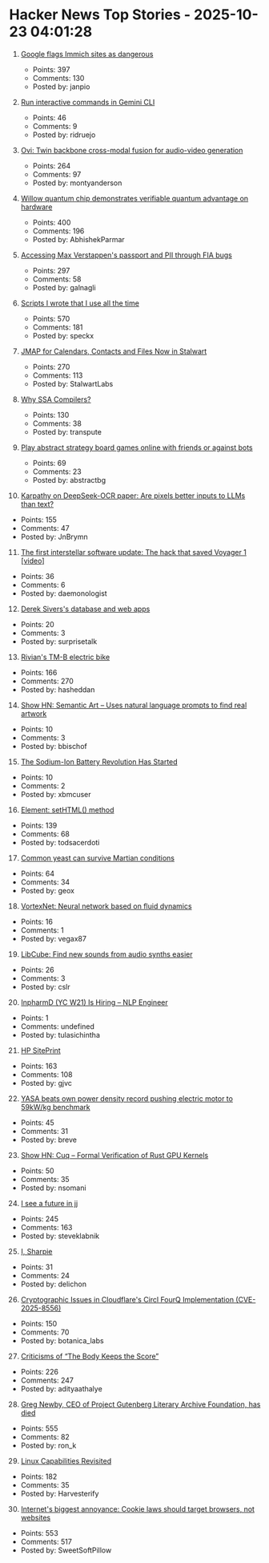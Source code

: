 # Hacker News Top Stories - 2025-10-23 04:01:28

1. [Google flags Immich sites as dangerous](https://immich.app/blog/google-flags-immich-as-dangerous)
   - Points: 397
   - Comments: 130
   - Posted by: janpio

2. [Run interactive commands in Gemini CLI](https://developers.googleblog.com/en/say-hello-to-a-new-level-of-interactivity-in-gemini-cli/)
   - Points: 46
   - Comments: 9
   - Posted by: ridruejo

3. [Ovi: Twin backbone cross-modal fusion for audio-video generation](https://github.com/character-ai/Ovi)
   - Points: 264
   - Comments: 97
   - Posted by: montyanderson

4. [Willow quantum chip demonstrates verifiable quantum advantage on hardware](https://blog.google/technology/research/quantum-echoes-willow-verifiable-quantum-advantage/)
   - Points: 400
   - Comments: 196
   - Posted by: AbhishekParmar

5. [Accessing Max Verstappen's passport and PII through FIA bugs](https://ian.sh/fia)
   - Points: 297
   - Comments: 58
   - Posted by: galnagli

6. [Scripts I wrote that I use all the time](https://evanhahn.com/scripts-i-wrote-that-i-use-all-the-time/)
   - Points: 570
   - Comments: 181
   - Posted by: speckx

7. [JMAP for Calendars, Contacts and Files Now in Stalwart](https://stalw.art/blog/jmap-collaboration/)
   - Points: 270
   - Comments: 113
   - Posted by: StalwartLabs

8. [Why SSA Compilers?](https://mcyoung.xyz/2025/10/21/ssa-1/)
   - Points: 130
   - Comments: 38
   - Posted by: transpute

9. [Play abstract strategy board games online with friends or against bots](https://abstractboardgames.com/)
   - Points: 69
   - Comments: 23
   - Posted by: abstractbg

10. [Karpathy on DeepSeek-OCR paper: Are pixels better inputs to LLMs than text?](https://twitter.com/karpathy/status/1980397031542989305)
   - Points: 155
   - Comments: 47
   - Posted by: JnBrymn

11. [The first interstellar software update: The hack that saved Voyager 1 [video]](https://www.youtube.com/watch?v=p0K7u3B_8rY)
   - Points: 36
   - Comments: 6
   - Posted by: daemonologist

12. [Derek Sivers's database and web apps](https://github.com/sivers/sivers)
   - Points: 20
   - Comments: 3
   - Posted by: surprisetalk

13. [Rivian's TM-B electric bike](https://www.theverge.com/news/804157/rivian-tm-b-electric-bike-price-specs-helmet-quad)
   - Points: 166
   - Comments: 270
   - Posted by: hasheddan

14. [Show HN: Semantic Art – Uses natural language prompts to find real artwork](https://www.semantic.art/)
   - Points: 10
   - Comments: 3
   - Posted by: bbischof

15. [The Sodium-Ion Battery Revolution Has Started](https://cleantechnica.com/2025/10/22/the-sodium-ion-battery-revolution-has-started/)
   - Points: 10
   - Comments: 2
   - Posted by: xbmcuser

16. [Element: setHTML() method](https://developer.mozilla.org/en-US/docs/Web/API/Element/setHTML)
   - Points: 139
   - Comments: 68
   - Posted by: todsacerdoti

17. [Common yeast can survive Martian conditions](https://phys.org/news/2025-10-common-yeast-survive-martian-conditions.html)
   - Points: 64
   - Comments: 34
   - Posted by: geox

18. [VortexNet: Neural network based on fluid dynamics](https://github.com/samim23/vortexnet)
   - Points: 16
   - Comments: 1
   - Posted by: vegax87

19. [LibCube: Find new sounds from audio synths easier](https://github.com/cslr/libcube-public/wiki)
   - Points: 26
   - Comments: 3
   - Posted by: cslr

20. [InpharmD (YC W21) Is Hiring – NLP Engineer](https://inpharmd.com/jobs/inpharmd-is-hiring-ai-ml-engineer)
   - Points: 1
   - Comments: undefined
   - Posted by: tulasichintha

21. [HP SitePrint](https://www.hp.com/us-en/printers/site-print/layout-robot.html)
   - Points: 163
   - Comments: 108
   - Posted by: gjvc

22. [YASA beats own power density record pushing electric motor to 59kW/kg benchmark](https://yasa.com/news/yasa-smashes-own-unofficial-power-density-world-record-pushing-state-of-the-art-electric-motor-to-staggering-new-59kw-kg-benchmark/)
   - Points: 45
   - Comments: 31
   - Posted by: breve

23. [Show HN: Cuq – Formal Verification of Rust GPU Kernels](https://github.com/neelsomani/cuq)
   - Points: 50
   - Comments: 35
   - Posted by: nsomani

24. [I see a future in jj](https://steveklabnik.com/writing/i-see-a-future-in-jj/)
   - Points: 245
   - Comments: 163
   - Posted by: steveklabnik

25. [I, Sharpie](https://www.commonplace.org/p/chris-griswold-i-sharpie)
   - Points: 31
   - Comments: 24
   - Posted by: delichon

26. [Cryptographic Issues in Cloudflare's Circl FourQ Implementation (CVE-2025-8556)](https://www.botanica.software/blog/cryptographic-issues-in-cloudflares-circl-fourq-implementation)
   - Points: 150
   - Comments: 70
   - Posted by: botanica_labs

27. [Criticisms of “The Body Keeps the Score”](https://josepheverettwil.substack.com/p/the-body-keeps-the-score-is-bullshit)
   - Points: 226
   - Comments: 247
   - Posted by: adityaathalye

28. [Greg Newby, CEO of Project Gutenberg Literary Archive Foundation, has died](https://www.pgdp.net/wiki/In_Memoriam/gbnewby)
   - Points: 555
   - Comments: 82
   - Posted by: ron_k

29. [Linux Capabilities Revisited](https://dfir.ch/posts/linux_capabilities/)
   - Points: 182
   - Comments: 35
   - Posted by: Harvesterify

30. [Internet's biggest annoyance: Cookie laws should target browsers, not websites](https://nednex.com/en/the-internets-biggest-annoyance-why-cookie-laws-should-target-browsers-not-websites/)
   - Points: 553
   - Comments: 517
   - Posted by: SweetSoftPillow

